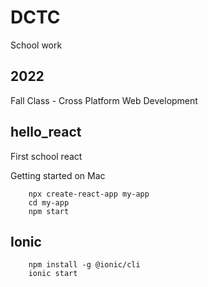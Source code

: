 # DCTC

School work

## 2022

Fall Class - Cross Platform Web Development

## hello_react

First school react

Getting started on Mac

```
    npx create-react-app my-app
    cd my-app
    npm start
```

## Ionic
```
    npm install -g @ionic/cli
    ionic start
```
